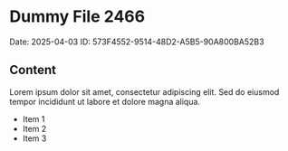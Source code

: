 # Dummy File 2466

Date: 2025-04-03
ID: 573F4552-9514-48D2-A5B5-90A800BA52B3

## Content

Lorem ipsum dolor sit amet, consectetur adipiscing elit.
Sed do eiusmod tempor incididunt ut labore et dolore magna aliqua.

* Item 1
* Item 2
* Item 3

